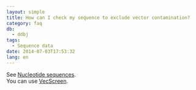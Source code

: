 ```yaml
---
layout: simple
title: How can I check my sequence to exclude vector contamination?
category: faq
db:
  - ddbj
tags: 
  - Sequence data
date: 2014-07-03T17:53:32
lang: en
---
```




<p>See <a href="/ddbj/submission.html#sequence">Nucleotide sequences</a>. <br>You can use <a href="http://ddbj.nig.ac.jp/vecscreen/?lang=en">VecScreen</a>. </p>
